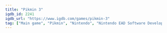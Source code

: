 ```yaml
---
title: "Pikmin 3"
igdb_id: 2241
igdb_url: "https://www.igdb.com/games/pikmin-3"
tag: ["Main game", "Pikmin", "Nintendo", "Nintendo EAD Software Development Group No.4", "Real Time Strategy (RTS)", "Adventure", "Single player", "Multiplayer", "Bird view / Isometric", "Action", "Science fiction"]
---
```

